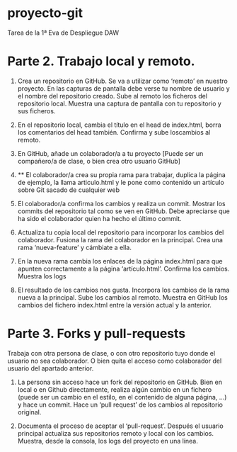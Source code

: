 # proyecto-git
Tarea de la 1ª Eva de Despliegue DAW

# Parte 2. Trabajo local y remoto.
1. Crea un repositorio en GitHub. Se va a utilizar como ‘remoto’ en nuestro proyecto. En las capturas de pantalla debe verse tu nombre de usuario y el nombre del repositorio creado. Sube al remoto los ficheros del repositorio local. Muestra una captura de pantalla con tu repositorio y sus ficheros.
   
2. En el repositorio local, cambia el título en el head de index.html, borra los comentarios del head también. Confirma y sube loscambios al remoto.

4. En GitHub, añade un colaborador/a a tu proyecto [Puede ser un compañero/a de clase, o bien crea otro usuario GitHub]

5. ** El colaborador/a crea su propia rama para trabajar, duplica la página de ejemplo, la llama articulo.html y le pone como contenido un artículo sobre Git sacado de cualquier web

6. El colaborador/a confirma los cambios y realiza un commit. Mostrar los commits del repositorio tal como se ven en GitHub. Debe
apreciarse que ha sido el colaborador quien ha hecho el último commit.

7. Actualiza tu copia local del repositorio para incorporar los cambios del colaborador. Fusiona la rama del colaborador en la principal. Crea una rama ‘nueva-feature’ y cámbiate a ella.
   
8. En la nueva rama cambia los enlaces de la página index.html para que apunten correctamente a la página ‘artículo.html’. Confirma los cambios. Muestra los logs

9.  El resultado de los cambios nos gusta. Incorpora los cambios de la rama nueva a la principal. Sube los cambios al remoto. Muestra en GitHub los cambios del fichero index.html entre la versión actual y la anterior.

# Parte 3. Forks y pull-requests
Trabaja con otra persona de clase, o con otro repositorio tuyo donde el usuario no sea colaborador. O bien quita el acceso como colaborador del usuario del apartado anterior.

1. La persona sin acceso hace un fork del repositorio en GitHub. Bien en local o en Github directamente, realiza algún cambio en un fichero (puede ser un cambio en el estilo, en el contenido de alguna página, …) y hace un commit. Hace un ‘pull request’ de los cambios al repositorio original.
   
2. Documenta el proceso de aceptar el ‘pull-request’. Después el usuario principal actualiza sus repositorios remoto y local con los cambios. Muestra, desde la consola, los logs del proyecto en una línea.
